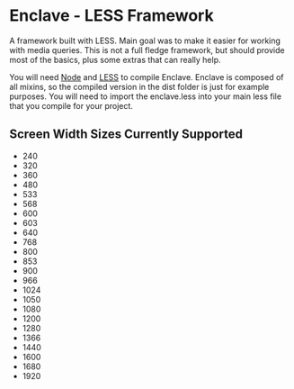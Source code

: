 <h1>Enclave - LESS Framework</h1>
<p>
A framework built with LESS. Main goal was to make it easier for working with 
media queries. This is not a full fledge framework, but should provide most of the 
basics, plus some extras that can really help.
</p>
<p>
You will need <a href="http://nodejs.org/">Node</a> and <a href="http://lesscss.org/">LESS</a> to compile Enclave. Enclave is composed of all mixins, so the compiled version in the dist folder is just for example purposes. You will need to import the enclave.less into your main less file that you compile for your project.
</p>

<h2>Screen Width Sizes Currently Supported</h2>
<ul>
<li>240</li>
<li>320</li>
<li>360</li>
<li>480</li>
<li>533</li>
<li>568</li>
<li>600</li>
<li>603</li>
<li>640</li>
<li>768</li>
<li>800</li>
<li>853</li>
<li>900</li>
<li>966</li>
<li>1024</li>
<li>1050</li>
<li>1080</li>
<li>1200</li>
<li>1280</li>
<li>1366</li>
<li>1440</li>
<li>1600</li>
<li>1680</li>
<li>1920</li>
</ul>
